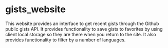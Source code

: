 # gists_website
This website provides an interface to get recent gists through the Github public gists API. It provides functionality to save gists to favorites by using client local storage so they are there when you return to the site. It also provides functionality to filter by a number of languages.
